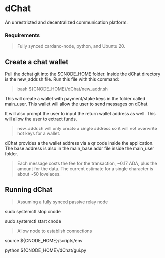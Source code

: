 # dChat
An unrestricted and decentralized communication platform.

### Requirements
> Fully synced cardano-node, python, and Ubuntu 20.

## Create a chat wallet
Pull the dchat git into the $CNODE_HOME folder.
Inside the dChat directory is the new_addr.sh file. Run this file with this command:

>bash ${CNODE_HOME}/dChat/new_addr.sh

This will create a wallet with payment/stake keys in the folder called main_user. This wallet will allow the user to send messages on dChat. 

It will also prompt the user to input the return wallet address as well. This will allow the user to extract funds.

> new_addr.sh will only create a single address so it will not overwrite hot keys for a wallet.

dChat provides a the wallet address via a qr code inside the application. The base address is also in the main_base.addr file inside the main_user folder.

> Each message costs the fee for the transaction, ~0.17 ADA, plus the amount for the data. The current estimate for a single character is about ~50 lovelaces.



## Running dChat
> Assuming a fully synced passive relay node

sudo systemctl stop cnode

sudo systemctl start cnode

> Allow node to establish connections

source ${CNODE_HOME}/scripts/env

python ${CNODE_HOME}/dChat/gui.py